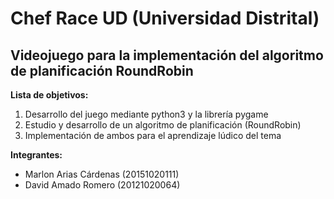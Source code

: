 # Chef Race UD (Universidad Distrital)
## Videojuego para la implementación del algoritmo de planificación RoundRobin

**Lista de objetivos:**

1. Desarrollo del juego mediante python3 y la librería pygame
2. Estudio y desarrollo de un algoritmo de planificación (RoundRobin)
3. Implementación de ambos para el aprendizaje lúdico del tema

**Integrantes:**

- Marlon Arias Cárdenas (20151020111)
- David Amado Romero (20121020064)
